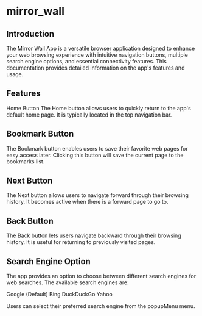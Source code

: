 # mirror_wall

## Introduction
The Mirror Wall App is a versatile browser application designed to enhance your web
browsing experience with intuitive navigation buttons, multiple search engine 
options, and essential connectivity features. This documentation provides 
detailed information on the app's features and usage.

## Features
Home Button
The Home button allows users to quickly return to the app's default home page. It
is typically located in the top navigation bar.

## Bookmark Button
The Bookmark button enables users to save their favorite web pages for easy access
later. Clicking this button will save the current page to the bookmarks list.

## Next Button
The Next button allows users to navigate forward through their browsing history.
It becomes active when there is a forward page to go to.

## Back Button
The Back button lets users navigate backward through their browsing history. It 
is useful for returning to previously visited pages.

## Search Engine Option
The app provides an option to choose between different search engines for web searches.
The available search engines are:

Google (Default)
Bing
DuckDuckGo
Yahoo

Users can select their preferred search engine from the popupMenu menu.
